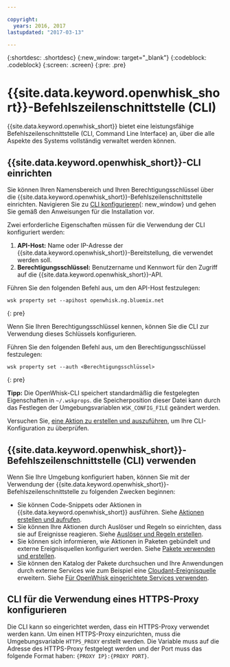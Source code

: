 ```yaml
---

copyright:
  years: 2016, 2017
lastupdated: "2017-03-13"

---
```


{:shortdesc: .shortdesc}
{:new_window: target="_blank"}
{:codeblock: .codeblock}
{:screen: .screen}
{:pre: .pre}

# {{site.data.keyword.openwhisk_short}}-Befehlszeilenschnittstelle (CLI)

{{site.data.keyword.openwhisk_short}} bietet eine leistungsfähige Befehlszeilenschnittstelle (CLI, Command Line Interface) an, über die alle Aspekte des Systems vollständig verwaltet werden können.

## {{site.data.keyword.openwhisk_short}}-CLI einrichten 

Sie können Ihren Namensbereich und Ihren Berechtigungsschlüssel über die {{site.data.keyword.openwhisk_short}}-Befehlszeilenschnittstelle einrichten.
Navigieren Sie zu [CLI konfigurieren](https://new-console.{DomainName}/openwhisk/cli){: new_window} und gehen Sie gemäß den Anweisungen für die Installation vor.

Zwei erforderliche Eigenschaften müssen für die Verwendung der CLI konfiguriert werden:

1. **API-Host:** Name oder IP-Adresse der {{site.data.keyword.openwhisk_short}}-Bereitstellung, die verwendet werden soll.
2. **Berechtigungsschlüssel:** Benutzername und Kennwort für den Zugriff auf die {{site.data.keyword.openwhisk_short}}-API.

Führen Sie den folgenden Befehl aus, um den API-Host festzulegen:

```
wsk property set --apihost openwhisk.ng.bluemix.net
```
{: pre} 

Wenn Sie Ihren Berechtigungsschlüssel kennen, können Sie die CLI zur Verwendung dieses Schlüssels konfigurieren. 

Führen Sie den folgenden Befehl aus, um den Berechtigungsschlüssel festzulegen:

```
wsk property set --auth <Berechtigungsschlüssel>
```
{: pre}

**Tipp:** Die OpenWhisk-CLI speichert standardmäßig die festgelegten Eigenschaften in `~/.wskprops`. die Speicherposition dieser Datei kann durch das Festlegen der Umgebungsvariablen `WSK_CONFIG_FILE` geändert werden.  

Versuchen Sie, [eine Aktion zu erstellen und auszuführen](./index.html#openwhisk_start_hello_world), um Ihre CLI-Konfiguration zu überprüfen.

## {{site.data.keyword.openwhisk_short}}-Befehlszeilenschnittstelle (CLI) verwenden

Wenn Sie Ihre Umgebung konfiguriert haben, können Sie mit der Verwendung der {{site.data.keyword.openwhisk_short}}-Befehlszeilenschnittstelle zu folgenden Zwecken beginnen:

* Sie können Code-Snippets oder Aktionen in {{site.data.keyword.openwhisk_short}} ausführen. Siehe [Aktionen erstellen und aufrufen](./openwhisk_actions.html).
* Sie können Ihre Aktionen durch Auslöser und Regeln so einrichten, dass sie auf Ereignisse reagieren. Siehe [Auslöser und Regeln erstellen](./openwhisk_triggers_rules.html).
* Sie können sich informieren, wie Aktionen in Paketen gebündelt und externe Ereignisquellen konfiguriert werden. Siehe [Pakete verwenden und erstellen](./openwhisk_packages.html).
* Sie können den Katalog der Pakete durchsuchen und Ihre Anwendungen durch externe Services wie zum Beispiel eine [Cloudant-Ereignisquelle](./openwhisk_cloudant.html) erweitern. Siehe [Für OpenWhisk eingerichtete Services verwenden](./openwhisk_catalog.html).

## CLI für die Verwendung eines HTTPS-Proxy konfigurieren

Die CLI kann so eingerichtet werden, dass ein HTTPS-Proxy verwendet werden kann. Um einen HTTPS-Proxy einzurichten, muss die Umgebungsvariable `HTTPS_PROXY` erstellt werden. Die Variable muss auf die Adresse des HTTPS-Proxy festgelegt werden und der Port muss das folgende Format haben:
`{PROXY IP}:{PROXY PORT}`.
